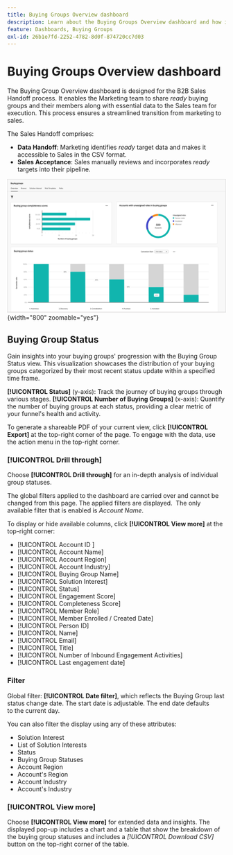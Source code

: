 ```yaml
---
title: Buying Groups Overview dashboard
description: Learn about the Buying Groups Overview dashboard and how it enables the Sales Handoff from the Marketing team.
feature: Dashboards, Buying Groups
exl-id: 26b1e7fd-2252-4782-8d0f-874720cc7d03
---
```

# Buying Groups Overview dashboard

The Buying Group Overview dashboard is designed for the B2B Sales Handoff process. It enables the Marketing team to share _ready_ buying groups and their members along with essential data to the Sales team for execution. This process ensures a streamlined transition from marketing to sales.

The Sales Handoff comprises:

* **Data Handoff**: Marketing identifies _ready_ target data and makes it accessible to Sales in the CSV format. 
* **Sales Acceptance**: Sales manually reviews and incorporates _ready_ targets into their pipeline.

![Buying Groups overview](./assets/buying-groups-overview.png){width="800" zoomable="yes"}

## Buying Group Status

Gain insights into your buying groups' progression with the Buying Group Status view. This visualization showcases the distribution of your buying groups categorized by their most recent status update within a specified time frame.

**[!UICONTROL Status]** (y-axis): Track the journey of buying groups through various stages.
**[!UICONTROL Number of Buying Groups]** (x-axis): Quantify the number of buying groups at each status, providing a clear metric of your funnel's health and activity.

To generate a shareable PDF of your current view, click **[!UICONTROL Export]** at the top-right corner of the page. To engage with the data, use the action menu in the top-right corner. 

### [!UICONTROL Drill through]

Choose **[!UICONTROL Drill through]** for an in-depth analysis of individual group statuses.

The global filters applied to the dashboard are carried over and cannot be changed from this page.
The applied filters are displayed. 
The only available filter that is enabled is _Account Name_.

To display or hide available columns, click **[!UICONTROL View more]** at the top-right corner:

* [!UICONTROL Account ID ]
* [!UICONTROL Account Name]
* [!UICONTROL Account Region]
* [!UICONTROL Account Industry]
* [!UICONTROL Buying Group Name]
* [!UICONTROL Solution Interest]
* [!UICONTROL Status]
* [!UICONTROL Engagement Score]
* [!UICONTROL Completeness Score]
* [!UICONTROL Member Role]
* [!UICONTROL Member Enrolled / Created Date]
* [!UICONTROL Person ID]
* [!UICONTROL Name]
* [!UICONTROL Email]
* [!UICONTROL Title]
* [!UICONTROL Number of Inbound Engagement Activities]
* [!UICONTROL Last engagement date]

### Filter

Global filter: **[!UICONTROL Date filter]**, which reflects the Buying Group last status change date. The start date is adjustable. The end date defaults to the current day.

You can also filter the display using any of these attributes:

* Solution Interest
* List of Solution Interests
* Status
* Buying Group Statuses
* Account Region
* Account's Region
* Account Industry
* Account's Industry

### [!UICONTROL View more]

Choose **[!UICONTROL View more]** for extended data and insights. The displayed pop-up includes a chart and a table that show the breakdown of the buying group statuses and includes a _[!UICONTROL Download CSV]_ button on the top-right corner of the table.
